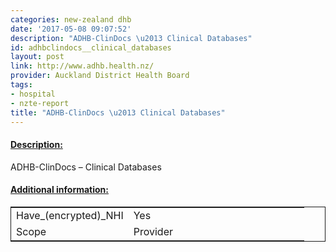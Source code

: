 ```yaml
---
categories: new-zealand dhb
date: '2017-05-08 09:07:52'
description: "ADHB-ClinDocs \u2013 Clinical Databases"
id: adhbclindocs__clinical_databases
layout: post
link: http://www.adhb.health.nz/
provider: Auckland District Health Board
tags:
- hospital
- nzte-report
title: "ADHB-ClinDocs \u2013 Clinical Databases"
---
```



 <h4> <u>Description:</u> </h4>
ADHB-ClinDocs – Clinical Databases
 <h4> <u>Additional information:</u> </h4>
 <table style="border: 1px solid">
 <tr> <td width="40%">Have_(encrypted)_NHI</td> <td>Yes</td> </tr>
 <tr> <td width="40%">Scope</td> <td>Provider</td> </tr>
 </table>
